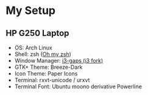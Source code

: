 # My Setup
## HP G250 Laptop
- OS: Arch Linux
- Shell: zsh ([Oh my zsh](https://github.com/robbyrussell/oh-my-zsh "oh-my-zsh repo"))
- Window Manager: [i3-gaps (i3 fork)](https://github.com/Airblader/i3 "i3-gaps repo")
- GTK+ Theme: Breeze-Dark
- Icon Theme: Paper Icons
- Terminal: rxvt-unicode / urxvt
- Terminal Font: Ubuntu moono derivative Powerline

